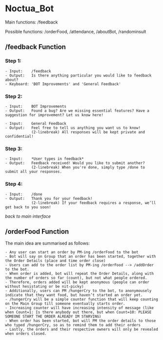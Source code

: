 # Noctua_Bot
Main functions: /feedback

Possible functions: /orderFood, /attendance, /aboutBot, /randominsult

## /feedback Function 
### Step 1:

	- Input: 	/feedback
	- Output: 	Is there anything particular you would like to feedback about? 
	- Keyboard:	'BOT Improvements' and 'General Feedback'
	
### Step 2:

	- Input: 	BOT Improvements
	- Output: 	Found a bug? Are we missing essential features? Have a suggestion for improvement? Let us know here!
	
	- Input: 	General Feedback
	- Output: 	Feel free to tell us anything you want us to know! 
				(2-linebreak) All responses will be kept private and confidential!
	
### Step 3:

	- Input: 	*User types in feedback*
	- Output: 	Feedback received! Would you like to submit another?
				(2-linebreak) When you're done, simply type /done to submit all your responses.

### Step 4: 

	- Input:	/done
	- Output: 	Thank you for your feedback! 
				(2-linebreak) If your feedback requires a response, we’ll get back to you soon!

*back to main interface*

## /orderFood Function
The main idea are summarised as follows:

	- Any user can start an order by PM-ing /orderFood to the bot
	- Bot will say on Group that an order has been started, together with the Order Details (place and time order close)
	- Users can add to the order list by PM-ing /orderFood --> /addOrder to the bot. 
	- When order is added, bot will repeat the Order Details, along with the number of orders so far (count), but not what people ordered. 
	- Therefore, orders added will be kept anonymous (people can order without hesistating or be nit-picky)
	- Additionally, users can PM /hungerCry to the bot, to anonymousely indicate that they want food, but haven’t started an order yet.
	- /hungerCry will be a simple counter function that will keep counting on the Main Group till someone eventually starts order. 
	- Increasing counter will have increasing intensity of message (like when Count=1: Is there anybody out there, but when Count=10: PLEASE SOMEONE START THE ORDER ALREADY IM STARVING)
	- When order has been started, bot will PM the order details to those who typed /hungerCry, so as to remind them to add their orders
	- Lastly, the orders and their respective owners will only be revealed when orders closed.




